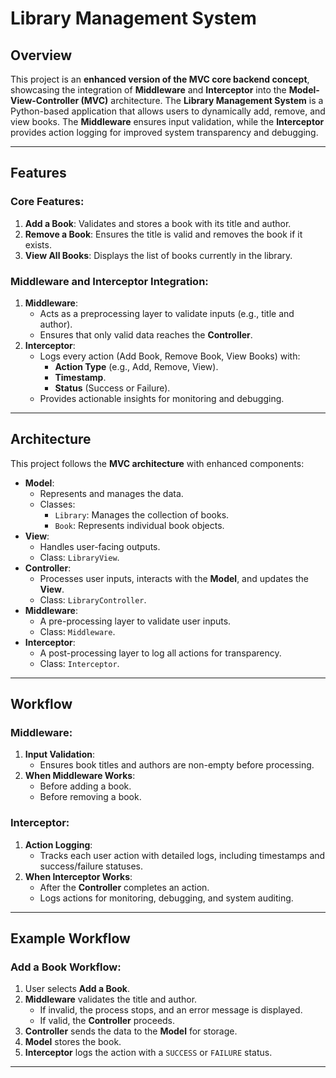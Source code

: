 # Library Management System

## Overview
This project is an **enhanced version of the MVC core backend concept**, showcasing the integration of **Middleware** and **Interceptor** into the **Model-View-Controller (MVC)** architecture. The **Library Management System** is a Python-based application that allows users to dynamically add, remove, and view books. The **Middleware** ensures input validation, while the **Interceptor** provides action logging for improved system transparency and debugging.

---

## Features

### Core Features:
1. **Add a Book**: Validates and stores a book with its title and author.
2. **Remove a Book**: Ensures the title is valid and removes the book if it exists.
3. **View All Books**: Displays the list of books currently in the library.

### Middleware and Interceptor Integration:
1. **Middleware**:
   - Acts as a preprocessing layer to validate inputs (e.g., title and author).
   - Ensures that only valid data reaches the **Controller**.
2. **Interceptor**:
   - Logs every action (Add Book, Remove Book, View Books) with:
     - **Action Type** (e.g., Add, Remove, View).
     - **Timestamp**.
     - **Status** (Success or Failure).
   - Provides actionable insights for monitoring and debugging.

---

## Architecture

This project follows the **MVC architecture** with enhanced components:

- **Model**:
  - Represents and manages the data.
  - Classes:
    - `Library`: Manages the collection of books.
    - `Book`: Represents individual book objects.
- **View**:
  - Handles user-facing outputs.
  - Class: `LibraryView`.
- **Controller**:
  - Processes user inputs, interacts with the **Model**, and updates the **View**.
  - Class: `LibraryController`.
- **Middleware**:
  - A pre-processing layer to validate user inputs.
  - Class: `Middleware`.
- **Interceptor**:
  - A post-processing layer to log all actions for transparency.
  - Class: `Interceptor`.

---

## Workflow

### Middleware:
1. **Input Validation**:
   - Ensures book titles and authors are non-empty before processing.
2. **When Middleware Works**:
   - Before adding a book.
   - Before removing a book.

### Interceptor:
1. **Action Logging**:
   - Tracks each user action with detailed logs, including timestamps and success/failure statuses.
2. **When Interceptor Works**:
   - After the **Controller** completes an action.
   - Logs actions for monitoring, debugging, and system auditing.

---

## Example Workflow

### Add a Book Workflow:
1. User selects **Add a Book**.
2. **Middleware** validates the title and author.
   - If invalid, the process stops, and an error message is displayed.
   - If valid, the **Controller** proceeds.
3. **Controller** sends the data to the **Model** for storage.
4. **Model** stores the book.
5. **Interceptor** logs the action with a `SUCCESS` or `FAILURE` status.

---
